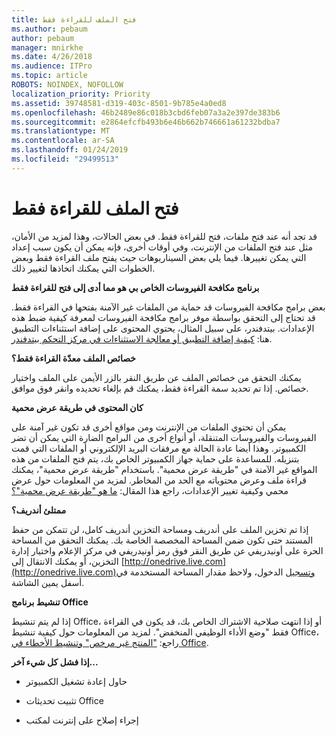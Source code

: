 ```yaml
---
title: فتح الملف للقراءة فقط
ms.author: pebaum
author: pebaum
manager: mnirkhe
ms.date: 4/26/2018
ms.audience: ITPro
ms.topic: article
ROBOTS: NOINDEX, NOFOLLOW
localization_priority: Priority
ms.assetid: 39748581-d319-403c-8501-9b785e4a0ed8
ms.openlocfilehash: 46b2489e86c018b3cbd6feb07a3a2e397de383b6
ms.sourcegitcommit: e2864efcfb493b6e46b662b746661a61232bdba7
ms.translationtype: MT
ms.contentlocale: ar-SA
ms.lasthandoff: 01/24/2019
ms.locfileid: "29499513"
---
```

# <a name="file-open-read-only"></a>فتح الملف للقراءة فقط

قد تجد أنه عند فتح ملفات، فتح للقراءة فقط. في بعض الحالات، وهذا لمزيد من الأمان، مثل عند فتح الملفات من الإنترنت، وفي أوقات أخرى، فإنه يمكن أن يكون سبب إعداد التي يمكن تغييرها. فيما يلي بعض السيناريوهات حيث يفتح ملف القراءة فقط وبعض الخطوات التي يمكنك اتخاذها لتغيير ذلك.
  
 **برنامج مكافحة الفيروسات الخاص بي هو مما أدى إلى فتح للقراءة فقط**
  
بعض برامج مكافحة الفيروسات قد حماية من الملفات غير الآمنة بفتحها في القراءة فقط. قد تحتاج إلى التحقق بواسطة موفر برامج مكافحة الفيروسات لمعرفة كيفية ضبط هذه الإعدادات. بيتدفندر، على سبيل المثال، يحتوي المحتوى على إضافة استثناءات التطبيق هنا: [كيفية إضافة التطبيق أو معالجة الاستثناءات في مركز التحكم بيتدفندر](https://www.bitdefender.com/support/how-to-add-application-or-process-exclusions-in-bitdefender-control-center-1119.mdl).
  
 **خصائص الملف معدّة القراءة فقط؟**
  
يمكنك التحقق من خصائص الملف عن طريق النقر بالزر الأيمن على الملف واختيار خصائص. إذا تم تحديد سمة القراءة فقط، يمكنك قم بإلغاء تحديده وانقر فوق موافق.
  
 **كان المحتوى في طريقة عرض محمية**
  
يمكن أن تحتوي الملفات من الإنترنت ومن مواقع أخرى قد تكون غير آمنة على الفيروسات والفيروسات المتنقلة، أو أنواع أخرى من البرامج الضارة التي يمكن أن تضر الكمبيوتر. وهذا أيضا عادة الحالة مع مرفقات البريد الإلكتروني أو الملفات التي قمت بتنزيله. للمساعدة على حماية جهاز الكمبيوتر الخاص بك، يتم فتح الملفات من هذه المواقع غير الآمنة في "طريقة عرض محمية". باستخدام "طريقة عرض محمية"، يمكنك قراءة ملف وعرض محتوياته مع الحد من المخاطر. لمزيد من المعلومات حول عرض محمي وكيفية تغيير الإعدادات، راجع هذا المقال: [ما هو "طريقة عرض محمية"؟](https://support.office.com/en-us/article/d6f09ac7-e6b9-4495-8e43-2bbcdbcb6653)
  
 **ممتلئ أندريف؟**
  
إذا تم تخزين الملف على أندريف ومساحة التخزين أندريف كامل، لن تتمكن من حفظ المستند حتى تكون ضمن المساحة المخصصة الخاصة بك. يمكنك التحقق من المساحة الحرة على أونيدريفي عن طريق النقر فوق رمز أونيدريفي في مركز الإعلام واختيار إدارة التخزين، أو يمكنك الانتقال إلى [http://onedrive.live.com](http://onedrive.live.com)وتسجيل الدخول، ولاحظ مقدار المساحة المستخدمة في أسفل يمين الشاشة.
  
 **تنشيط برنامج Office**
  
إذا لم يتم تنشيط Office، أو إذا انتهت صلاحية الاشتراك الخاص بك، قد يكون في القراءة فقط "وضع الأداء الوظيفي المنخفض". لمزيد من المعلومات حول كيفية تنشيط Office، راجع: ["المنتج غير مرخص" وتنشيط الأخطاء في Office](https://support.office.com/en-us/article/0d23d3c0-c19c-4b2f-9845-5344fedc4380).
  
 **إذا فشل كل شيء آخر...**
  
- حاول إعادة تشغيل الكمبيوتر
    
- تثبيت تحديثات Office
    
- إجراء إصلاح على إنترنت لمكتب
    

